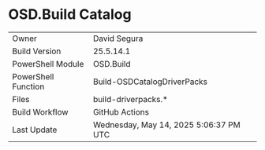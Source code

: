 ﻿# OSD.Build Catalog

| | |
|-|-|
| Owner | David Segura |
| Build Version | 25.5.14.1 |
| PowerShell Module | OSD.Build |
| PowerShell Function | Build-OSDCatalogDriverPacks |
| Files | build-driverpacks.* |
| Build Workflow | GitHub Actions |
| Last Update | Wednesday, May 14, 2025 5:06:37 PM UTC |

